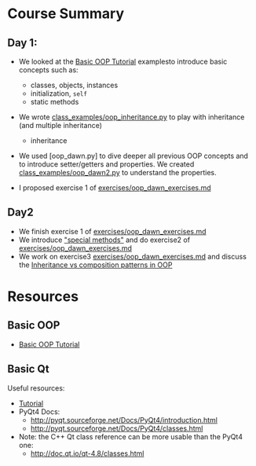 # Course Summary

## Day 1:
- We looked at the [Basic OOP Tutorial] examplesto introduce basic concepts such as:
  - classes, objects, instances
  - initialization, `self`
  - static methods
- We wrote [class_examples/oop_inheritance.py]() to play with inheritance (and multiple inheritance)
  - inheritance

- We used [oop_dawn.py] to dive deeper all previous OOP concepts and to introduce setter/getters and properties.
We created [class_examples/oop_dawn2.py](class_examples/oop_dawn2.py) to understand the properties.

- I proposed exercise 1 of [exercises/oop_dawn_exercises.md](/exercises/oop_dawn_exercises.md)

## Day2
- We finish exercise 1 of [exercises/oop_dawn_exercises.md](/exercises/oop_dawn_exercises.md)
- We introduce ["special methods"](https://docs.python.org/2/reference/datamodel.html#special-method-names) and do exercise2 of [exercises/oop_dawn_exercises.md](/exercises/oop_dawn_exercises.md)
- We work on exercise3 [exercises/oop_dawn_exercises.md](/exercises/oop_dawn_exercises.md) and discuss the [Inheritance vs composition patterns in OOP](https://en.wikipedia.org/wiki/Composition_over_inheritance)

# Resources

## Basic OOP

- [Basic OOP Tutorial]

## Basic Qt

Useful resources:

- [Tutorial](http://zetcode.com/gui/pyqt4/)
- PyQt4 Docs:
  - http://pyqt.sourceforge.net/Docs/PyQt4/introduction.html
  - http://pyqt.sourceforge.net/Docs/PyQt4/classes.html
- Note: the C++ Qt class reference can be more usable than the PyQt4 one:
  - http://doc.qt.io/qt-4.8/classes.html



[Basic OOP Tutorial]: https://jeffknupp.com/blog/2014/06/18/improve-your-python-python-classes-and-object-oriented-programming/
